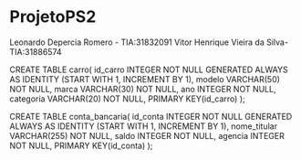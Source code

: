 # ProjetoPS2


Leonardo Depercia Romero -  TIA:31832091 
Vitor Henrique Vieira da Silva- TIA:31886574

CREATE TABLE carro(
id_carro INTEGER NOT NULL GENERATED ALWAYS AS IDENTITY (START WITH 1, INCREMENT BY 1),
modelo VARCHAR(50) NOT NULL,
marca VARCHAR(30) NOT NULL,
ano  INTEGER NOT NULL,
categoria VARCHAR(20) NOT NULL,
PRIMARY KEY(id_carro)
);

CREATE TABLE conta_bancaria(
id_conta INTEGER NOT NULL GENERATED ALWAYS AS IDENTITY (START WITH 1, INCREMENT BY 1),
nome_titular VARCHAR(255) NOT NULL,
saldo INTEGER NOT NULL,
agencia  INTEGER NOT NULL,
PRIMARY KEY(id_conta)
);
